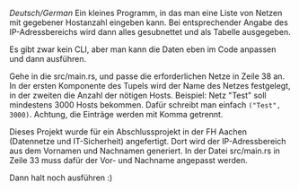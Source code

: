 *Deutsch/German*
Ein kleines Programm, in das man eine Liste von Netzen mit gegebener Hostanzahl eingeben kann.
Bei entsprechender Angabe des IP-Adressbereichs wird dann alles gesubnettet und als Tabelle ausgegeben.

Es gibt zwar kein CLI, aber man kann die Daten eben im Code anpassen und dann ausführen.

Gehe in die src/main.rs, und passe die erforderlichen Netze in Zeile 38 an.
In der ersten Komponente des Tupels wird der Name des Netzes festgelegt, in der zweiten die Anzahl der nötigen Hosts.
Beispiel: Netz "Test" soll mindestens 3000 Hosts bekommen. Dafür schreibt man einfach `("Test", 3000)`.
Achtung, die Einträge werden mit Komma getrennt.

Dieses Projekt wurde für ein Abschlussprojekt in der FH Aachen (Datennetze und IT-Sicherheit) angefertigt.
Dort wird der IP-Adressbereich aus dem Vornamen und Nachnamen generiert.
In der Datei src/main.rs in Zeile 33 muss dafür der Vor- und Nachname angepasst werden.

Dann halt noch ausführen :)